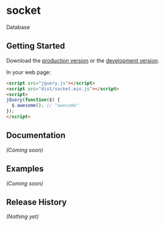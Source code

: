 # socket

Database

## Getting Started
Download the [production version][min] or the [development version][max].

[min]: https://raw.github.com/chat/socket.io/master/dist/socket.min.js
[max]: https://raw.github.com/chat/socket.io/master/dist/socket.js

In your web page:

```html
<script src="jquery.js"></script>
<script src="dist/socket.min.js"></script>
<script>
jQuery(function($) {
  $.awesome(); // "awesome"
});
</script>
```

## Documentation
_(Coming soon)_

## Examples
_(Coming soon)_

## Release History
_(Nothing yet)_
